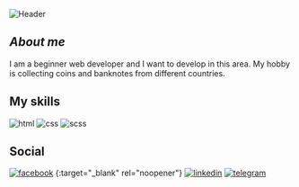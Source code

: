 ![Header](https://github.com/NickKazban/nickkazban/blob/main/assets/logo__me.gif)

## _About me_


I am a beginner web developer and I want to develop in this area.
My hobby is collecting coins and banknotes from different countries.

## My skills

![html](https://img.shields.io/badge/-html-080D11?style=for-the-badge&logo=html&logoColor=216E39)
![css](https://img.shields.io/badge/-css-080D11?style=for-the-badge&logo=css&logoColor=216E39)
![scss](https://img.shields.io/badge/-scss-080D11?style=for-the-badge&logo=scss&logoColor=216E39)

## Social

[![facebook](https://img.shields.io/badge/-facebook-080D11?style=for-the-badge&logo=facebook&logoColor=216E39)](https://www.facebook.com/nick.kazban/) {:target="_blank" rel="noopener"}
[![linkedin](https://img.shields.io/badge/-linkedin-080D11?style=for-the-badge&logo=linkedin&logoColor=C9BA65)](https://www.linkedin.com/in/mykolakazban/)
[![telegram](https://img.shields.io/badge/-telegram-080D11?style=for-the-badge&logo=telegram&logoColor=ED5E42)](https://t.me/NickKazban)

